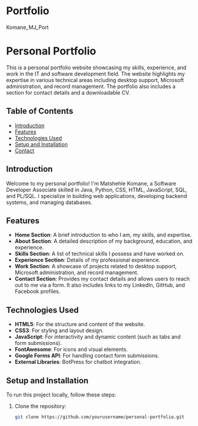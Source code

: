 # Portfolio
Komane_MJ_Port
# Personal Portfolio



This is a personal portfolio website showcasing my skills, experience, and work in the IT and software development field. The website highlights my expertise in various technical areas including desktop support, Microsoft administration, and record management. The portfolio also includes a section for contact details and a downloadable CV.

## Table of Contents
- [Introduction](#introduction)
- [Features](#features)
- [Technologies Used](#technologies-used)
- [Setup and Installation](#setup-and-installation)
- [Contact](#contact)

## Introduction

Welcome to my personal portfolio! I'm Matshehle Komane, a Software Developer Associate skilled in Java, Python, CSS, HTML, JavaScript, SQL, and PL/SQL. I specialize in building web applications, developing backend systems, and managing databases.

## Features

- **Home Section**: A brief introduction to who I am, my skills, and expertise.
- **About Section**: A detailed description of my background, education, and experience.
- **Skills Section**: A list of technical skills I possess and have worked on.
- **Experience Section**: Details of my professional experience.
- **Work Section**: A showcase of projects related to desktop support, Microsoft administration, and record management.
- **Contact Section**: Provides my contact details and allows users to reach out to me via a form. It also includes links to my LinkedIn, GitHub, and Facebook profiles.

## Technologies Used

- **HTML5**: For the structure and content of the website.
- **CSS3**: For styling and layout design.
- **JavaScript**: For interactivity and dynamic content (such as tabs and form submissions).
- **FontAwesome**: For icons and visual elements.
- **Google Forms API**: For handling contact form submissions.
- **External Libraries**: BotPress for chatbot integration.

## Setup and Installation

To run this project locally, follow these steps:

1. Clone the repository:
   ```bash
   git clone https://github.com/yourusername/personal-portfolio.git
